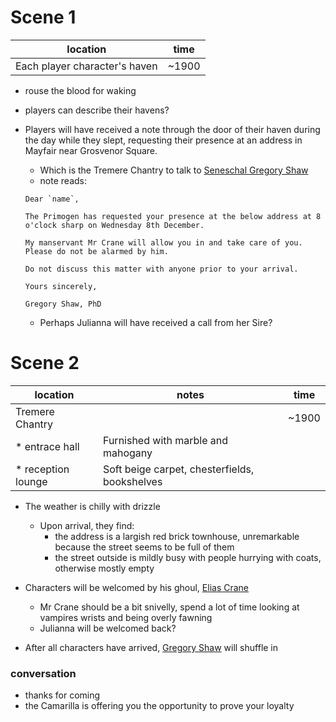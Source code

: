 # Scene 1

| location | time |
| ---------------------------- | ------ |
| Each player character's haven | ~1900 |

* rouse the blood for waking

* players can describe their havens?

* Players will have received a note through the door of their haven during the day while they slept, requesting their presence at an address in Mayfair near Grosvenor Square.
    * Which is the Tremere Chantry to talk to [Seneschal Gregory Shaw ](../3-characters/seneschal-gregory-shaw.md)
    * note reads:

    ```
    Dear `name`,

    The Primogen has requested your presence at the below address at 8 o'clock sharp on Wednesday 8th December.

    My manservant Mr Crane will allow you in and take care of you. Please do not be alarmed by him.

    Do not discuss this matter with anyone prior to your arrival.

    Yours sincerely,

    Gregory Shaw, PhD
    ```

  * Perhaps Julianna will have received a call from her Sire?

# Scene 2

| location | notes | time |
| ---------------------------- | --------------------- | ------ |
| Tremere Chantry |  | ~1900 |
|   * entrace hall | Furnished with marble and mahogany| |
|   * reception lounge | Soft beige carpet, chesterfields, bookshelves | |

* The weather is chilly with drizzle
  * Upon arrival, they find:
    * the address is a largish red brick townhouse, unremarkable because the street seems to be full of them
    * the street outside is mildly busy with people hurrying with coats, otherwise mostly empty

* Characters will be welcomed by his ghoul, [Elias Crane](../3-characters/ghoul-elias-crane)
  * Mr Crane should be a bit snivelly, spend a lot of time looking at vampires wrists and being overly fawning
  * Julianna will be welcomed back?

* After all characters have arrived, [Gregory Shaw](../3-characters/seneschal-gregory-shaw.md) will shuffle in

### conversation

* thanks for coming
* the Camarilla is offering you the opportunity to prove your loyalty



